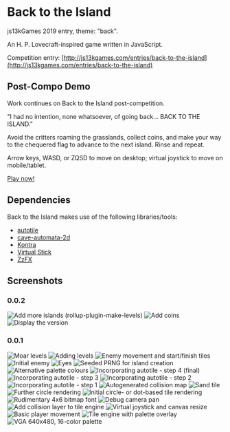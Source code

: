 Back to the Island
==================

js13kGames 2019 entry, theme: "back".

An H. P. Lovecraft-inspired game written in JavaScript.

Competition entry: [http://js13kgames.com/entries/back-to-the-island](http://js13kgames.com/entries/back-to-the-island)

Post-Compo Demo
---------------

Work continues on Back to the Island post-competition.

"I had no intention, none whatsoever, of going back... BACK TO THE ISLAND."

Avoid the critters roaming the grasslands, collect coins, and make your way to
the chequered flag to advance to the next island. Rinse and repeat.

Arrow keys, WASD, or ZQSD to move on desktop; virtual joystick to move on
mobile/tablet.

[Play now!](https://ajbkr.github.io/back/)

Dependencies
------------

Back to the Island makes use of the following libraries/tools:

* [autotile](https://www.npmjs.com/package/autotile)
* [cave-automata-2d](https://www.npmjs.com/package/cave-automata-2d)
* [Kontra](https://straker.github.io/kontra/)
* [Virtual Stick](https://www.npmjs.com/package/virtual-stick)
* [ZzFX](http://www.3d2k.com/js/zzfx/)

Screenshots
-----------

### 0.0.2

![Add more islands (rollup-plugin-make-levels)](screenshots/024.png "Add more islands (rollup-plugin-make-levels)")
![Add coins](screenshots/023.png "Add coins")
![Display the version](screenshots/022.png "Display the version")

### 0.0.1

![Moar levels](screenshots/021.png "Moar levels")
![Adding levels](screenshots/020.png "Adding levels")
![Enemy movement and start/finish tiles](screenshots/019.png "Enemy movement and start/finish tiles")
![Initial enemy](screenshots/018.png "Initial enemy")
![Eyes](screenshots/017.png "Eyes")
![Seeded PRNG for island creation](screenshots/016.png "Seeded PRNG for island creation")
![Alternative palette colours](screenshots/015.png "Alternative palette colours")
![Incorporating autotile - step 4 (final)](screenshots/014.png "Incorporating autotile - step 4 (final)")
![Incorporating autotile - step 3](screenshots/013.png "Incorporating autotile - step 3")
![Incorporating autotile - step 2](screenshots/012.png "Incorporating autotile - step 2")
![Incorporating autotile - step 1](screenshots/011.png "Incorporating autotile - step 1")
![Autogenerated collision map](screenshots/010.png "Autogenerated collision map")
![Sand tile](screenshots/009.png "Sand tile")
![Further circle rendering](screenshots/008.png "Further circle rendering")
![Initial circle- or dot-based tile rendering](screenshots/007.png "Initial circle- or dot-based tile rendering")
![Rudimentary 4x6 bitmap font](screenshots/006.png "Rudimentary 4x6 bitmap font")
![Debug camera pan](screenshots/005.png "Debug camera pan")
![Add collision layer to tile engine](screenshots/004.png "Add collision layer to tile engine")
![Virtual joystick and canvas resize](screenshots/003.png "Virtual joystick and canvas resize")
![Basic player movement](screenshots/002.png "Basic player movement")
![Tile engine with palette overlay](screenshots/001.png "Tile engine with palette overlay")
![VGA 640x480, 16-color palette](screenshots/000.png "VGA 640x480, 16-color palette")
